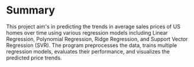 # Summary

This project aim's in predicting the trends in average sales prices of US homes over time using various regression models including Linear Regression, Polynomial Regression, Ridge Regression, and Support Vector Regression (SVR). The program preprocesses the data, trains multiple regression models, evaluates their performance, and visualizes the predicted price trends.


